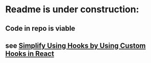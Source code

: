 # Readme is under construction:

## Code in repo is viable

## see [Simplify Using Hooks by Using Custom Hooks in React](https://dev.to/alfetta159/simplify-using-hooks-by-using-custom-hooks-in-react-4oa5)
